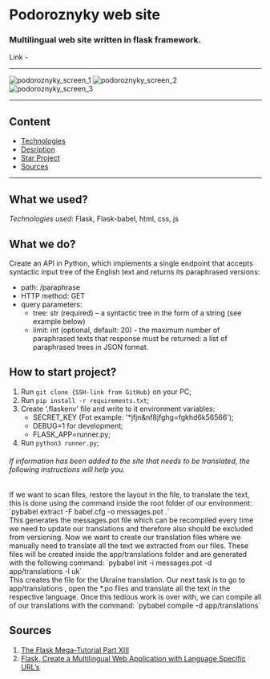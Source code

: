 # Podoroznyky web site
### Multilingual web site written in flask framework.
Link - 
___
![podoroznyky_screen_1](https://github.com/YevhenVovk1992/BenzinCheck/assets/104986485/215910f7-c781-4b59-98bf-c3ab298d98f5)
![podoroznyky_screen_2](https://github.com/YevhenVovk1992/BenzinCheck/assets/104986485/b5a6a9aa-3a15-44e1-8a37-98aa2bfc9651)
![podoroznyky_screen_3](https://github.com/YevhenVovk1992/BenzinCheck/assets/104986485/18eca57c-dc07-4fc1-b2ba-85f527a23de3)
___
## Content
 - [Technologies](#what-we-used)
 - [Desription](#what-we-do)
 - [Star Project](#how-to-start-project)
 - [Sources](#sources)

___
## What we used?
_Technologies used_: Flask, Flask-babel, html, css, js

## What we do?
Create an API in Python, which implements a single endpoint that accepts syntactic input
tree of the English text and returns its paraphrased versions:
 - path: /paraphrase
 - HTTP method: GET
 - query parameters:
   - tree: str (required) – a syntactic tree in the form of a string (see example below)
   - limit: int (optional, default: 20) - the maximum number of paraphrased texts that
response must be returned: a list of paraphrased trees in JSON format.


## How to start project?
1. Run `git clone {SSH-link from GitHub}` on your PC;
2. Run `pip install -r requirements.txt`;
3. Create '.flaskenv' file and write to it environment variables:
	- SECRET_KEY (Fot example: '*jfjn&nf8jfghg=fgkhd6k56566');
	- DEBUG=1 for development;
    - FLASK_APP=runner.py;
4. Run `python3 runner.py`;

<h6>If information has been added to the site that needs to be translated, the following instructions will help you.</h6>
If we want to scan files, restore the layout in the file, to translate the text, this is done using the command
inside the root folder of our environment:
`pybabel extract -F babel.cfg -o messages.pot .`<br>
This generates the messages.pot file which can be recompiled every time we need to update our translations and therefore 
also should be excluded from versioning.
Now we want to create our translation files where we manually need to translate all the text we extracted from our files. 
These files will be created inside the app/translations folder and are generated with the following command:
`pybabel init -i messages.pot -d app/translations -l uk`<br>
This creates the file for the Ukraine translation. Our next task is to go to app/translations , open the *.po files and 
translate all the text in the respective language.
Once this tedious work is over with, we can compile all of our translations with the command:
`pybabel compile -d app/translations`<br>

## Sources
1. [The Flask Mega-Tutorial Part XIII](https://blog.miguelgrinberg.com/post/the-flask-mega-tutorial-part-xiii-i18n-and-l10n)
2. [Flask, Create a Multilingual Web Application with Language Specific URL’s](https://medium.com/@nicolas_84494/flask-create-a-multilingual-web-application-with-language-specific-urls-5d994344f5fd)